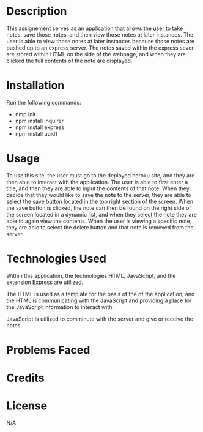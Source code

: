 # **Description**

This assignement serves as an application that allows the user to take notes, save those notes, and then view those notes at later instances. The user is able to view those notes at later instances because those notes are pushed up to an express server. The notes saved within the express sever are stored within HTML on the side of the webpage, and when they are clicked the full contents of the note are displayed. 

# **Installation**

Run the following commands: 

* nmp init
* npm install inquirer
* npm install express
* npm install uuid1

# **Usage**

To use this site, the user must go to the deployed heroku site, and they are then able to interact with the application. The user is able to first enter a title, and then they are able to input the contents of that note. When they decide that they would like to save the note to the server, they are able to select the save button located in the top right section of the screen. When the save button is clicked, the note can then be found on the right side of the screen located in a dynamic list, and when they select the note they are able to again view the contents. When the user is viewing a specific note, they are able to select the delete button and that note is removed from the server. 

# **Technologies Used**

Within this application, the technologies HTML, JavaScript, and the extension Express are utilized.

The HTML is used as a template for the basis of the of the application, and the HTML is communicating with the JavaScript and providing a place for the JavaScript information to interact with. 

JavaScript is utilized to comminute with the server and give or receive the notes. 

# **Problems Faced**



# **Credits**


# **License**

N/A